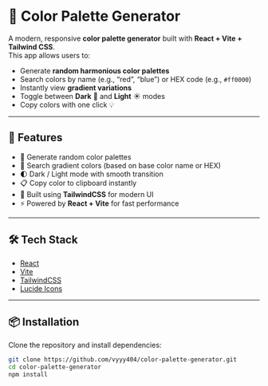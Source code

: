 # 🎨 Color Palette Generator

A modern, responsive **color palette generator** built with **React + Vite + Tailwind CSS**.  
This app allows users to:

- Generate **random harmonious color palettes**
- Search colors by name (e.g., “red”, “blue”) or HEX code (e.g., `#ff0000`)
- Instantly view **gradient variations**
- Toggle between **Dark** 🌙 and **Light** ☀️ modes
- Copy colors with one click 💡

---

## 🚀 Features

- 🎨 Generate random color palettes
- 🌈 Search gradient colors (based on base color name or HEX)
- 🌓 Dark / Light mode with smooth transition
- 📋 Copy color to clipboard instantly
- 💅 Built using **TailwindCSS** for modern UI
- ⚡ Powered by **React + Vite** for fast performance

---

## 🛠️ Tech Stack

- [React](https://react.dev/)
- [Vite](https://vitejs.dev/)
- [TailwindCSS](https://tailwindcss.com/)
- [Lucide Icons](https://lucide.dev/icons)

---

## 📦 Installation

Clone the repository and install dependencies:

```bash
git clone https://github.com/vyyy404/color-palette-generator.git
cd color-palette-generator
npm install
```
